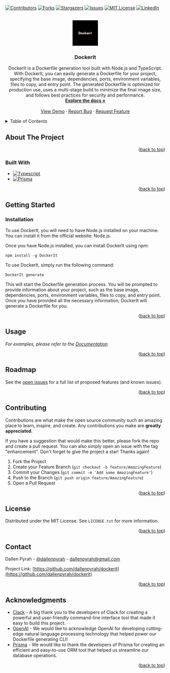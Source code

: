 <!-- Improved compatibility of back to top link: See: https://github.com/othneildrew/Best-README-Template/pull/73 -->
<a name="readme-top"></a>
<!--
*** Thanks for checking out the Best-README-Template. If you have a suggestion
*** that would make this better, please fork the repo and create a pull request
*** or simply open an issue with the tag "enhancement".
*** Don't forget to give the project a star!
*** Thanks again! Now go create something AMAZING! :D
-->



<!-- PROJECT SHIELDS -->
<!--
*** I'm using markdown "reference style" links for readability.
*** Reference links are enclosed in brackets [ ] instead of parentheses ( ).
*** See the bottom of this document for the declaration of the reference variables
*** for contributors-url, forks-url, etc. This is an optional, concise syntax you may use.
*** https://www.markdownguide.org/basic-syntax/#reference-style-links
-->
[![Contributors][contributors-shield]][contributors-url]
[![Forks][forks-shield]][forks-url]
[![Stargazers][stars-shield]][stars-url]
[![Issues][issues-shield]][issues-url]
[![MIT License][license-shield]][license-url]
[![LinkedIn][linkedin-shield]][linkedin-url]



<!-- PROJECT LOGO -->
<br />
<div align="center">
  <a href="https://github.com/dallenpyrah/dockerit">
    <img src="images/logo.png" alt="Logo" width="80" height="80">
  </a>

<h3 align="center">DockerIt</h3>

  <p align="center">
    DockerIt is a Dockerfile generation tool built with Node.js and TypeScript. With DockerIt, you can easily generate a Dockerfile for your project, specifying the base image, dependencies, ports, environment variables, files to copy, and entry point. The generated Dockerfile is optimized for production use, uses a multi-stage build to minimize the final image size, and follows best practices for security and performance.
    <br />
    <a href="https://probable-degree-a99.notion.site/DockerIt-Documentation-e242a154d9f64344bf68b1b560006e3b"><strong>Explore the docs »</strong></a>
    <br />
    <br />
    <a href="https://github.com/dallenpyrah/dockerit">View Demo</a>
    ·
    <a href="https://github.com/dallenpyrah/dockerit/issues">Report Bug</a>
    ·
    <a href="https://github.com/dallenpyrah/dockerit/issues">Request Feature</a>
  </p>
</div>



<!-- TABLE OF CONTENTS -->
<details>
  <summary>Table of Contents</summary>
  <ol>
    <li>
      <a href="#about-the-project">About The Project</a>
      <ul>
        <li><a href="#built-with">Built With</a></li>
      </ul>
    </li>
    <li>
      <a href="#getting-started">Getting Started</a>
      <ul>
        <li><a href="#prerequisites">Prerequisites</a></li>
        <li><a href="#installation">Installation</a></li>
      </ul>
    </li>
    <li><a href="#usage">Usage</a></li>
    <li><a href="#roadmap">Roadmap</a></li>
    <li><a href="#contributing">Contributing</a></li>
    <li><a href="#license">License</a></li>
    <li><a href="#contact">Contact</a></li>
    <li><a href="#acknowledgments">Acknowledgments</a></li>
  </ol>
</details>



<!-- ABOUT THE PROJECT -->
## About The Project

<p align="right">(<a href="#readme-top">back to top</a>)</p>



### Built With

* [![Typescript][Typescript.ts]][Typescript-url]
* [![Prisma][Prisma.p]][Prisma-url]

<p align="right">(<a href="#readme-top">back to top</a>)</p>



<!-- GETTING STARTED -->
## Getting Started


### Installation

To use DockerIt, you will need to have Node.js installed on your machine. You can install it from the official website: Node.js.

Once you have Node.js installed, you can install DockerIt using npm:

```
npm install -g DockerIt
```

To use DockerIt, simply run the following command:

```
DockerIt generate
```

This will start the Dockerfile generation process. You will be prompted to provide information about your project, such as the base image, dependencies, ports, environment variables, files to copy, and entry point. Once you have provided all the necessary information, DockerIt will generate a Dockerfile for you.

<p align="right">(<a href="#readme-top">back to top</a>)</p>



<!-- USAGE EXAMPLES -->
## Usage

_For examples, please refer to the [Documentation](https://probable-degree-a99.notion.site/DockerIt-Documentation-e242a154d9f64344bf68b1b560006e3b)_

<p align="right">(<a href="#readme-top">back to top</a>)</p>



<!-- ROADMAP -->
## Roadmap

See the [open issues](https://github.com/dallenpyrah/dockerit/issues) for a full list of proposed features (and known issues).

<p align="right">(<a href="#readme-top">back to top</a>)</p>



<!-- CONTRIBUTING -->
## Contributing

Contributions are what make the open source community such an amazing place to learn, inspire, and create. Any contributions you make are **greatly appreciated**.

If you have a suggestion that would make this better, please fork the repo and create a pull request. You can also simply open an issue with the tag "enhancement".
Don't forget to give the project a star! Thanks again!

1. Fork the Project
2. Create your Feature Branch (`git checkout -b feature/AmazingFeature`)
3. Commit your Changes (`git commit -m 'Add some AmazingFeature'`)
4. Push to the Branch (`git push origin feature/AmazingFeature`)
5. Open a Pull Request

<p align="right">(<a href="#readme-top">back to top</a>)</p>



<!-- LICENSE -->
## License

Distributed under the MIT License. See `LICENSE.txt` for more information.

<p align="right">(<a href="#readme-top">back to top</a>)</p>



<!-- CONTACT -->
## Contact

Dallen Pyrah - [@dallenpyrah](https://twitter.com/dallenpyrah) - dallenpyrah@gmail.com

Project Link: [https://github.com/dallenpyrah/dockerit](https://github.com/dallenpyrah/dockerit)

<p align="right">(<a href="#readme-top">back to top</a>)</p>



<!-- ACKNOWLEDGMENTS -->
## Acknowledgments

* [Clack](https://github.com/natemoo-re/clack) - A big thank you to the developers of Clack for creating a powerful and user-friendly command-line interface tool that made it easy to build this project.
* [OpenAI](https://openai.com) - We would like to acknowledge OpenAI for developing cutting-edge natural language processing technology that helped power our Dockerfile generating CLI!
* [Prisma](https://github.com/prisma/prisma) - We would like to thank the developers of Prisma for creating an efficient and easy-to-use ORM tool that helped us streamline our database operations.

<p align="right">(<a href="#readme-top">back to top</a>)</p>



<!-- MARKDOWN LINKS & IMAGES -->
<!-- https://www.markdownguide.org/basic-syntax/#reference-style-links -->
[contributors-shield]: https://img.shields.io/github/contributors/dallenpyrah/dockerit.svg?style=for-the-badge
[contributors-url]: https://github.com/dallenpyrah/dockerit/graphs/contributors
[forks-shield]: https://img.shields.io/github/forks/dallenpyrah/dockerit.svg?style=for-the-badge
[forks-url]: https://github.com/dallenpyrah/dockerit/network/members
[stars-shield]: https://img.shields.io/github/stars/dallenpyrah/dockerit.svg?style=for-the-badge
[stars-url]: https://github.com/dallenpyrah/dockerit/stargazers
[issues-shield]: https://img.shields.io/github/issues/dallenpyrah/dockerit.svg?style=for-the-badge
[issues-url]: https://github.com/dallenpyrah/dockerit/issues
[license-shield]: https://img.shields.io/github/license/dallenpyrah/dockerit.svg?style=for-the-badge
[license-url]: https://github.com/dallenpyrah/dockerit/blob/master/LICENSE.txt
[linkedin-shield]: https://img.shields.io/badge/-LinkedIn-black.svg?style=for-the-badge&logo=linkedin&colorB=555
[linkedin-url]: https://linkedin.com/in/linkedin_username
[product-screenshot]: images/screenshot.png
[Typescript.ts]: https://img.shields.io/badge/Typescript-T-blue
[Typescript-url]: https://www.typescriptlang.org
[Prisma.p]: https://img.shields.io/badge/Prisma-Next--generation%20Node.js%20and%20TypeScript%20ORM-purple
[Prisma-url]: https://www.prisma.io
